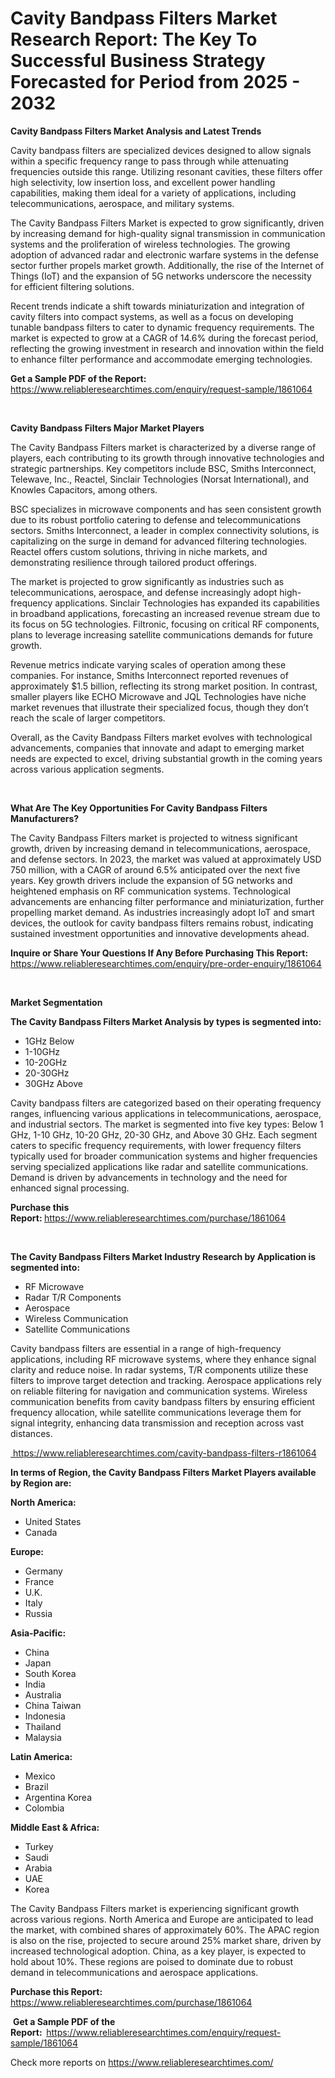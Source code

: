 <p><h1>Cavity Bandpass Filters Market Research Report: The Key To Successful Business Strategy Forecasted for Period from 2025 - 2032</h1></p><p><strong>Cavity Bandpass Filters Market Analysis and Latest Trends</strong></p>
<p><p>Cavity bandpass filters are specialized devices designed to allow signals within a specific frequency range to pass through while attenuating frequencies outside this range. Utilizing resonant cavities, these filters offer high selectivity, low insertion loss, and excellent power handling capabilities, making them ideal for a variety of applications, including telecommunications, aerospace, and military systems.</p><p>The Cavity Bandpass Filters Market is expected to grow significantly, driven by increasing demand for high-quality signal transmission in communication systems and the proliferation of wireless technologies. The growing adoption of advanced radar and electronic warfare systems in the defense sector further propels market growth. Additionally, the rise of the Internet of Things (IoT) and the expansion of 5G networks underscore the necessity for efficient filtering solutions.</p><p>Recent trends indicate a shift towards miniaturization and integration of cavity filters into compact systems, as well as a focus on developing tunable bandpass filters to cater to dynamic frequency requirements. The market is expected to grow at a CAGR of 14.6% during the forecast period, reflecting the growing investment in research and innovation within the field to enhance filter performance and accommodate emerging technologies.</p></p>
<p><strong>Get a Sample PDF of the Report:&nbsp;</strong> <a href="https://www.reliableresearchtimes.com/enquiry/request-sample/1861064?utm_campaign=3297&utm_medium=2&utm_source=Github&utm_content=ia&utm_term=12042025&utm_id=cavity-bandpass-filters">https://www.reliableresearchtimes.com/enquiry/request-sample/1861064</a></p>
<p>&nbsp;</p>
<p><strong>Cavity Bandpass Filters Major Market Players</strong></p>
<p><p>The Cavity Bandpass Filters market is characterized by a diverse range of players, each contributing to its growth through innovative technologies and strategic partnerships. Key competitors include BSC, Smiths Interconnect, Telewave, Inc., Reactel, Sinclair Technologies (Norsat International), and Knowles Capacitors, among others.</p><p>BSC specializes in microwave components and has seen consistent growth due to its robust portfolio catering to defense and telecommunications sectors. Smiths Interconnect, a leader in complex connectivity solutions, is capitalizing on the surge in demand for advanced filtering technologies. Reactel offers custom solutions, thriving in niche markets, and demonstrating resilience through tailored product offerings.</p><p>The market is projected to grow significantly as industries such as telecommunications, aerospace, and defense increasingly adopt high-frequency applications. Sinclair Technologies has expanded its capabilities in broadband applications, forecasting an increased revenue stream due to its focus on 5G technologies. Filtronic, focusing on critical RF components, plans to leverage increasing satellite communications demands for future growth.</p><p>Revenue metrics indicate varying scales of operation among these companies. For instance, Smiths Interconnect reported revenues of approximately $1.5 billion, reflecting its strong market position. In contrast, smaller players like ECHO Microwave and JQL Technologies have niche market revenues that illustrate their specialized focus, though they don’t reach the scale of larger competitors.</p><p>Overall, as the Cavity Bandpass Filters market evolves with technological advancements, companies that innovate and adapt to emerging market needs are expected to excel, driving substantial growth in the coming years across various application segments.</p></p>
<p>&nbsp;</p>
<p><strong>What Are The Key Opportunities For Cavity Bandpass Filters Manufacturers?</strong></p>
<p><p>The Cavity Bandpass Filters market is projected to witness significant growth, driven by increasing demand in telecommunications, aerospace, and defense sectors. In 2023, the market was valued at approximately USD 750 million, with a CAGR of around 6.5% anticipated over the next five years. Key growth drivers include the expansion of 5G networks and heightened emphasis on RF communication systems. Technological advancements are enhancing filter performance and miniaturization, further propelling market demand. As industries increasingly adopt IoT and smart devices, the outlook for cavity bandpass filters remains robust, indicating sustained investment opportunities and innovative developments ahead.</p></p>
<p><strong>Inquire or Share Your Questions If Any Before Purchasing This Report:</strong> <a href="https://www.reliableresearchtimes.com/enquiry/pre-order-enquiry/1861064?utm_campaign=3297&utm_medium=2&utm_source=Github&utm_content=ia&utm_term=12042025&utm_id=cavity-bandpass-filters">https://www.reliableresearchtimes.com/enquiry/pre-order-enquiry/1861064</a></p>
<p>&nbsp;</p>
<p><strong>Market Segmentation</strong></p>
<p><strong>The Cavity Bandpass Filters Market Analysis by types is segmented into:</strong></p>
<p><ul><li>1GHz Below</li><li>1-10GHz</li><li>10-20GHz</li><li>20-30GHz</li><li>30GHz Above</li></ul></p>
<p><p>Cavity bandpass filters are categorized based on their operating frequency ranges, influencing various applications in telecommunications, aerospace, and industrial sectors. The market is segmented into five key types: Below 1 GHz, 1-10 GHz, 10-20 GHz, 20-30 GHz, and Above 30 GHz. Each segment caters to specific frequency requirements, with lower frequency filters typically used for broader communication systems and higher frequencies serving specialized applications like radar and satellite communications. Demand is driven by advancements in technology and the need for enhanced signal processing.</p></p>
<p><strong>Purchase this Report:&nbsp;</strong><a href="https://www.reliableresearchtimes.com/purchase/1861064?utm_campaign=3297&utm_medium=2&utm_source=Github&utm_content=ia&utm_term=12042025&utm_id=cavity-bandpass-filters">https://www.reliableresearchtimes.com/purchase/1861064</a></p>
<p>&nbsp;</p>
<p><strong>The Cavity Bandpass Filters Market Industry Research by Application is segmented into:</strong></p>
<p><ul><li>RF Microwave</li><li>Radar T/R Components</li><li>Aerospace</li><li>Wireless Communication</li><li>Satellite Communications</li></ul></p>
<p><p>Cavity bandpass filters are essential in a range of high-frequency applications, including RF microwave systems, where they enhance signal clarity and reduce noise. In radar systems, T/R components utilize these filters to improve target detection and tracking. Aerospace applications rely on reliable filtering for navigation and communication systems. Wireless communication benefits from cavity bandpass filters by ensuring efficient frequency allocation, while satellite communications leverage them for signal integrity, enhancing data transmission and reception across vast distances.</p></p>
<p><a href="https://www.reliableresearchtimes.com/cavity-bandpass-filters-r1861064?utm_campaign=3297&utm_medium=2&utm_source=Github&utm_content=ia&utm_term=12042025&utm_id=cavity-bandpass-filters">&nbsp;https://www.reliableresearchtimes.com/cavity-bandpass-filters-r1861064</a></p>
<p><strong>In terms of Region, the Cavity Bandpass Filters Market Players available by Region are:</strong></p>
<p>
    <p> <strong> North America: </strong>
        <ul>
            <li>United States</li>
            <li>Canada</li>
        </ul>
        </p> 
    <p> <strong> Europe: </strong>
        <ul>
            <li>Germany</li>
            <li>France</li>
            <li>U.K.</li>
            <li>Italy</li>
            <li>Russia</li>
        </ul>
        </p> 
    <p> <strong> Asia-Pacific: </strong>
        <ul>
            <li>China</li>
            <li>Japan</li>
            <li>South Korea</li>
            <li>India</li>
            <li>Australia</li>
            <li>China Taiwan</li>
            <li>Indonesia</li>
            <li>Thailand</li>
            <li>Malaysia</li>
        </ul>
        </p> 
    <p> <strong> Latin America: </strong>
        <ul>
            <li>Mexico</li>
            <li>Brazil</li>
            <li>Argentina Korea</li>
            <li>Colombia</li>
        </ul>
        </p> 
    <p> <strong> Middle East & Africa: </strong>
        <ul>
            <li>Turkey</li>
            <li>Saudi</li>
            <li>Arabia</li>
            <li>UAE</li>
            <li>Korea</li>
        </ul>
    </p>
    </p>
<p><p>The Cavity Bandpass Filters market is experiencing significant growth across various regions. North America and Europe are anticipated to lead the market, with combined shares of approximately 60%. The APAC region is also on the rise, projected to secure around 25% market share, driven by increased technological adoption. China, as a key player, is expected to hold about 10%. These regions are poised to dominate due to robust demand in telecommunications and aerospace applications.</p></p>
<p><strong>Purchase this Report: </strong><a href="https://www.reliableresearchtimes.com/purchase/1861064?utm_campaign=3297&utm_medium=2&utm_source=Github&utm_content=ia&utm_term=12042025&utm_id=cavity-bandpass-filters">https://www.reliableresearchtimes.com/purchase/1861064</a></p>
<p>&nbsp;<strong>Get a Sample PDF of the Report:&nbsp;&nbsp;</strong><a href="https://www.reliableresearchtimes.com/enquiry/request-sample/1861064?utm_campaign=3297&utm_medium=2&utm_source=Github&utm_content=ia&utm_term=12042025&utm_id=cavity-bandpass-filters">https://www.reliableresearchtimes.com/enquiry/request-sample/1861064</a></p>
<p><strong></strong></p>
<p>Check more reports on <a href="https://www.reliableresearchtimes.com/?utm_campaign=3297&utm_medium=2&utm_source=Github&utm_content=ia&utm_term=12042025&utm_id=cavity-bandpass-filters">https://www.reliableresearchtimes.com/</a></p>